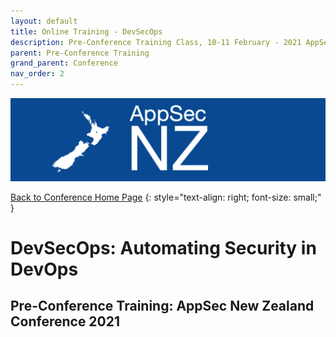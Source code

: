 ```yaml
---
layout: default
title: Online Training - DevSecOps
description: Pre-Conference Training Class, 10-11 February - 2021 AppSec NZ Conference
parent: Pre-Conference Training
grand_parent: Conference
nav_order: 2
---
```


[![Web Banner](/assets/images/AppSecNZ_Web_Banner.png)](index.md)

[Back to Conference Home Page](index.md)
{: style="text-align: right; font-size: small;" }

# DevSecOps: Automating Security in DevOps

## Pre-Conference Training: AppSec New Zealand Conference 2021

